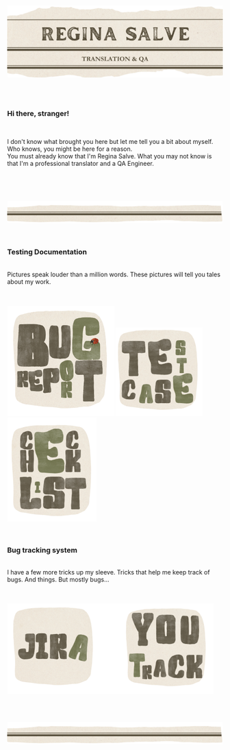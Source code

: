 ![Image Alt](https://github.com/reginasalve/assets/blob/main/Beige%20Vintage%20Newspaper%20Twitter%20Header,%20%D0%BA%D0%BE%D0%BF%D0%B8%D1%8F%20(1)%20(1).png?raw=true)


<br/>
<br/>


### Hi there, stranger!
<br/>

I don't know what brought you here but let me tell you a bit about myself. Who knows, you might be here for a reason.<br/>
You must already know that I'm Regina Salve. What you may not know is that I'm a professional translator and a QA Engineer. 
<br/>
<br/>
<br/>


<br/>


![Image Alt](https://github.com/reginasalve/assets/blob/main/%D0%A0%D0%B0%D0%B7%D0%B4%D0%B5%D0%BB%D0%B8%D1%82%D0%B5%D0%BB%D1%8C%D0%BD%D0%B0%D1%8F%20%D0%BB%D0%B8%D0%BD%D0%B8%D1%8F.png?raw=true)

<br/>

### Testing Documentation

<br/>
Pictures speak louder than a million words. These pictures will tell you tales about my work.
<br/>
<br/>
<br/>

[![BugReport](https://github.com/reginasalve/assets/blob/main/Bug%20report.png?raw=true)](https://github.com/reginasalve/portfolio/tree/main/Bug%20reports)
[![TestCase](https://github.com/reginasalve/assets/blob/main/Test%20case.png?raw=true)](https://github.com/reginasalve/portfolio/tree/main/Test%20cases)
[![CheckList](https://github.com/reginasalve/assets/blob/main/Check%20list.png?raw=true)](https://github.com/reginasalve/portfolio/tree/main/Check%20lists)

<br/>

### Bug tracking system

<br/>
I have a few more tricks up my sleeve. Tricks that help me keep track of bugs. And things. But mostly bugs...
<br/>
<br/>
<br/>


![Image Alt](https://github.com/reginasalve/assets/blob/main/Bug%20tracking%20programs.png?raw=true)

<br/>
<br/>

![Image Alt](https://github.com/reginasalve/assets/blob/main/%D0%A0%D0%B0%D0%B7%D0%B4%D0%B5%D0%BB%D0%B8%D1%82%D0%B5%D0%BB%D1%8C%D0%BD%D0%B0%D1%8F%20%D0%BB%D0%B8%D0%BD%D0%B8%D1%8F.png?raw=true)
